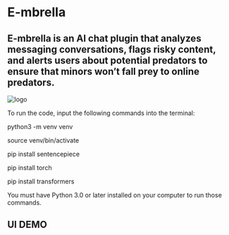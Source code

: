 # E-mbrella
## E-mbrella is an AI chat plugin that analyzes messaging conversations, flags risky content, and alerts users about potential predators to ensure that minors won’t fall prey to online predators.
![logo](https://github.com/Helenessli/OnlinePredatorDetector/blob/master/logo.png)

To run the code, input the following commands into the terminal:

python3 -m venv venv

source venv/bin/activate

pip install sentencepiece

pip install torch

pip install transformers

You must have Python 3.0 or later installed on your computer to run those commands.
## UI DEMO
<p align="center><img src="https://github.com/Helenessli/OnlinePredatorDetector/blob/master/red.png"></p>
<p align="center><img src="https://github.com/Helenessli/OnlinePredatorDetector/blob/master/red.png"></p>

